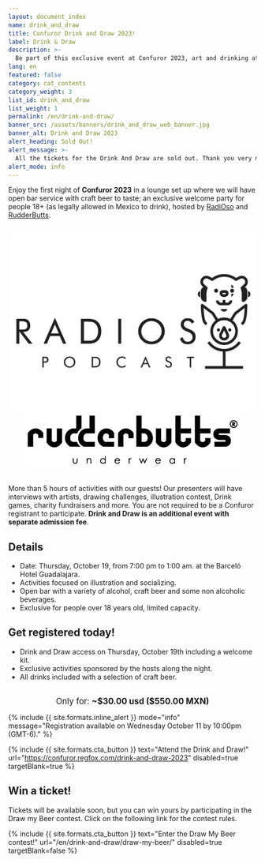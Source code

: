 ```yaml
---
layout: document_index
name: drink_and_draw
title: Confuror Drink and Draw 2023!
label: Drink & Draw
description: >-
  Be part of this exclusive event at Confuror 2023, art and drinking at the same place.
lang: en
featured: false
category: cat_contents
category_weight: 3
list_id: drink_and_draw
list_weight: 1
permalink: /en/drink-and-draw/
banner_src: /assets/banners/drink_and_draw_web_banner.jpg
banner_alt: Drink and Draw 2023
alert_heading: Sold Out!
alert_message: >-
  All the tickets for the Drink And Draw are sold out. Thank you very much to all of you who booked to attend, see you at the Drink and Draw!
alert_mode: info
---
```


Enjoy the first night of **Confuror 2023** in a lounge set up where we will have open bar service with craft beer to taste; an exclusive welcome party for people 18+ (as legally allowed in Mexico to drink), hosted by [RadiOso](https://radioso.carrd.co/) and [RudderButts](https://rudderbutts.shop/).

<br>
<div class="container-overflow">
  <div class="row" style="align-items: center;">
    <div class="col-md-6" style="text-align:center;">
      <a href="https://radioso.carrd.co/" target="_blank" title="RadiOso Offical platforms">
        <img src="/assets/images/radioso_logo.png" class="img-fluid">
      </a>
    </div>
    <div class="col-md-6" style="text-align:center;">
      <a href="https://rudderbutts.shop/" target="_blank" title="RudderButts Official Website">
        <img src="/assets/images/rudderbutts_logo.png" class="img-fluid">
      </a>
    </div>
  </div>
</div>
<br>

More than 5 hours of activities with our guests! Our presenters will have interviews with artists, drawing challenges, illustration contest, Drink games, charity fundraisers and more. You are not required to be a Confuror registrant to participate. **Drink and Draw is an additional event with separate admission fee**.

## Details

- Date: Thursday, October 19, from 7:00 pm to 1:00 am. at the Barceló Hotel Guadalajara.
- Activities focused on illustration and socializing.
- Open bar with a variety of alcohol, craft beer and some non alcoholic beverages.
- Exclusive for people over 18 years old, limited capacity.

## Get registered today!

- Drink and Draw access on Thursday, October 19th including a welcome kit.
- Exclusive activities sponsored by the hosts along the night.
- All drinks included with a selection of craft beer.

<br>
<div class="container-overflow" style="text-align: center;">
  <span style="font-size: larger;">Only for: <strong class="text-secondary">~$30.00 usd ($550.00 MXN)</strong></span>
</div>

{%
  include {{ site.formats.inline_alert }}
  mode="info"
  message="Registration available on Wednesday October 11 by 10:00pm (GMT-6)."
%}

<!--
<div class="clock-counter__container">
  <span class="clock-counter__intro">OWO!! *notices countdown*</span>
  <span class="clock-counter" data-limit="1697083200000"></span>
  <div class="clock-counter__hide clock-counter__outro">
    {%
      include {{ site.formats.cta_button }}
      text="Attend the Drink and Draw!"
      url="https://confuror.regfox.com/drink-and-draw-2023"
      disabled=false
      targetBlank=true
    %}
  </div>
</div>
-->

{%
  include {{ site.formats.cta_button }}
  text="Attend the Drink and Draw!"
  url="https://confuror.regfox.com/drink-and-draw-2023"
  disabled=true
  targetBlank=true
%}

## Win a ticket!

Tickets will be available soon, but you can win yours by participating in the Draw my Beer contest. Click on the following link for the contest rules.

{%
  include {{ site.formats.cta_button }}
  text="Enter the Draw My Beer contest!"
  url="/en/drink-and-draw/draw-my-beer/"
  disabled=true
  targetBlank=false
%}